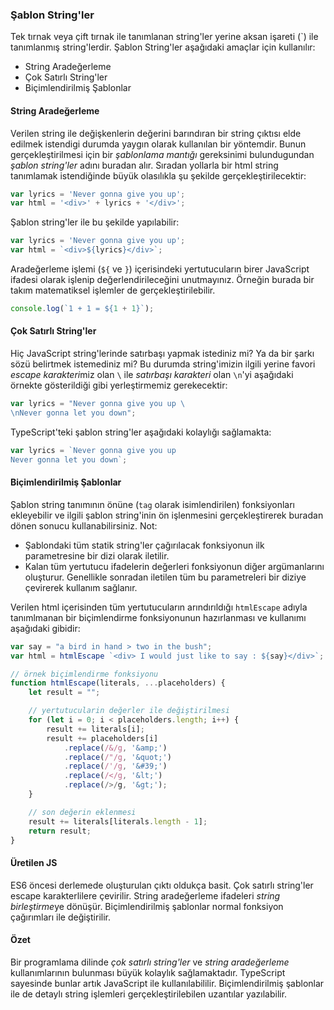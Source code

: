 ### Şablon String'ler  
Tek tırnak veya çift tırnak ile tanımlanan string'ler yerine aksan işareti (\`) ile tanımlanmış string'lerdir. Şablon String'ler aşağıdaki amaçlar için kullanılır:

* String Aradeğerleme
* Çok Satırlı String'ler
* Biçimlendirilmiş Şablonlar

#### String Aradeğerleme
Verilen string ile değişkenlerin değerini barındıran bir string çıktısı elde edilmek istendigi durumda yaygın olarak kullanılan bir yöntemdir. Bunun gerçekleştirilmesi için bir *şablonlama mantığı* gereksinimi bulundugundan *şablon string'ler* adını buradan alır.
Sıradan yollarla bir html string tanımlamak istendiğinde büyük olasılıkla şu şekilde gerçekleştirilecektir:

```ts
var lyrics = 'Never gonna give you up';
var html = '<div>' + lyrics + '</div>';
```
Şablon string'ler ile bu şekilde yapılabilir:

```ts
var lyrics = 'Never gonna give you up';
var html = `<div>${lyrics}</div>`;
```

Aradeğerleme işlemi (`${` ve `}`)  içerisindeki yertutucuların birer JavaScript ifadesi olarak işlenip değerlendirileceğini unutmayınız. Örneğin burada bir takım matematiksel işlemler de gerçekleştirilebilir.

```ts
console.log(`1 + 1 = ${1 + 1}`);
```

#### Çok Satırlı String'ler
Hiç JavaScript string'lerinde satırbaşı yapmak istediniz mi? Ya da bir şarkı sözü belirtmek istemediniz mi? Bu durumda string'imizin ilgili yerine favori *escape karakteri*miz olan `\` ile *satırbaşı karakteri* olan `\n`'yi 
aşağıdaki örnekte gösterildiği gibi yerleştirmemiz gerekecektir:

```ts
var lyrics = "Never gonna give you up \
\nNever gonna let you down";
```

TypeScript'teki şablon string'ler aşağıdaki kolaylığı sağlamakta:

```ts
var lyrics = `Never gonna give you up
Never gonna let you down`;
```

#### Biçimlendirilmiş Şablonlar
Şablon string tanımının önüne (`tag` olarak isimlendirilen) fonksiyonları ekleyebilir ve ilgili şablon string'inin ön işlenmesini gerçekleştirerek buradan dönen sonucu kullanabilirsiniz.
Not:
* Şablondaki tüm statik string'ler çağırılacak fonksiyonun ilk parametresine bir dizi olarak iletilir.
* Kalan tüm yertutucu ifadelerin değerleri fonksiyonun diğer argümanlarını oluşturur. Genellikle sonradan iletilen tüm bu parametreleri bir diziye çevirerek kullanım sağlanır. 

Verilen html içerisinden tüm yertutucuların arındırıldığı `htmlEscape` adıyla tanımlmanan bir biçimlendirme fonksiyonunun hazırlanması ve kullanımı aşağıdaki gibidir:

```ts
var say = "a bird in hand > two in the bush";
var html = htmlEscape `<div> I would just like to say : ${say}</div>`;

// örnek biçimlendirme fonksiyonu
function htmlEscape(literals, ...placeholders) {
    let result = "";

    // yertutucularin değerler ile değiştirilmesi
    for (let i = 0; i < placeholders.length; i++) {
        result += literals[i];
        result += placeholders[i]
            .replace(/&/g, '&amp;')
            .replace(/"/g, '&quot;')
            .replace(/'/g, '&#39;')
            .replace(/</g, '&lt;')
            .replace(/>/g, '&gt;');
    }

    // son değerin eklenmesi
    result += literals[literals.length - 1];
    return result;
}
```

#### Üretilen JS
ES6 öncesi derlemede oluşturulan çıktı oldukça basit. Çok satırlı string'ler escape karakterlilere çevirilir. String aradeğerleme ifadeleri *string birleştirme*ye dönüşür. Biçimlendirilmiş şablonlar normal fonksiyon çağırımları ile değiştirilir.

#### Özet
Bir programlama dilinde *çok satırlı string'ler* ve *string aradeğerleme* kullanımlarının bulunması büyük kolaylık sağlamaktadır. TypeScript sayesinde bunlar artık JavaScript ile kullanılabililir. Biçimlendirilmiş şablonlar ile de detaylı string işlemleri gerçekleştirilebilen uzantılar yazılabilir.
